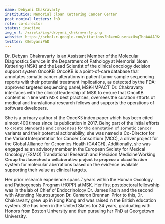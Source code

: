 ```yaml
---
name: Debyani Chakravarty
institution: Memorial Sloan Kettering Cancer Center
post_nominal_letters: PhD
role: co-director
status: inactive
img_url: /assets/img/debyani_chakravarty.png
website: https://scholar.google.com/citations?hl=en&user=xUvqIhoAAAAJ&view_op=list_works
twitter: CDebyaniPhD
---
```


Dr. Debyani Chakravarty, is an Assistant Member of the Molecular Diagnostics Service in the Department of Pathology at Memorial Sloan Kettering (MSK) and the Lead Scientist of the clinical oncology decision support system OncoKB. OncoKB is a point-of-care database that annotates somatic cancer alterations in patient tumor sample sequencing reports with their potential treatment implications, as detected by the FDA-approved targeted sequencing panel, MSK-IMPACT. Dr. Chakravarty interfaces with the clinical leadership of MSK to ensure that OncoKB content is in line with MSK best practices, oversees the curation efforts of medical and translational research fellows and supports the operations of software developers. 

She is a primary author of the OncoKB index paper which has been cited almost 400 times since its publication in 2017. Being part of the initial efforts to create standards and consensus for the annotation of somatic cancer variants and their potential actionability, she was named a Co-Director for the Variant Interpretation for Cancer Consortium (VICC), a driver project for the Global Alliance for Genomics Health (GA4GH). Additionally, she was engaged as an advisory member in the European Society for Medical Oncology (ESMO) Translational Research and Precision Medicine Working Group that launched a collaborative project to propose a classification system for molecular aberrations based on the evidence available supporting their value as clinical targets. 

Her prior research experience spans 7 years within the Human Oncology and Pathogenesis Program (HOPP) at MSK. Her first postdoctoral fellowship was in the lab of Chief of Endocrinology Dr. James Fagin and the second with Attending Neurosurgeon Dr. Cameron Brennan. Prior to this, Dr. Chakravarty grew up in Hong Kong and was raised in the British education system. She has been in the United States for 24 years, graduating with Honors from Boston University and then pursuing her PhD at Georgetown University.